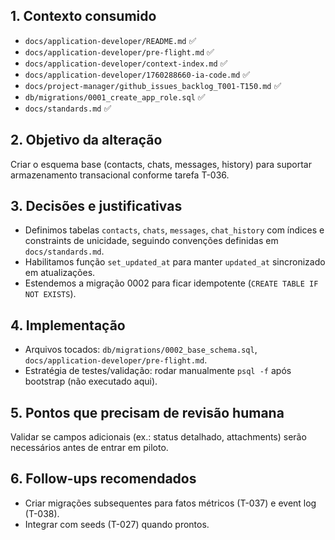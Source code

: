 ## 1. Contexto consumido
- `docs/application-developer/README.md` ✅
- `docs/application-developer/pre-flight.md` ✅
- `docs/application-developer/context-index.md` ✅
- `docs/application-developer/1760288660-ia-code.md` ✅
- `docs/project-manager/github_issues_backlog_T001-T150.md` ✅
- `db/migrations/0001_create_app_role.sql` ✅
- `docs/standards.md` ✅

## 2. Objetivo da alteração
Criar o esquema base (contacts, chats, messages, history) para suportar armazenamento transacional conforme tarefa T-036.

## 3. Decisões e justificativas
- Definimos tabelas `contacts`, `chats`, `messages`, `chat_history` com índices e constraints de unicidade, seguindo convenções definidas em `docs/standards.md`.
- Habilitamos função `set_updated_at` para manter `updated_at` sincronizado em atualizações.
- Estendemos a migração 0002 para ficar idempotente (`CREATE TABLE IF NOT EXISTS`).

## 4. Implementação
- Arquivos tocados: `db/migrations/0002_base_schema.sql`, `docs/application-developer/pre-flight.md`.
- Estratégia de testes/validação: rodar manualmente `psql -f` após bootstrap (não executado aqui).

## 5. Pontos que precisam de revisão humana
Validar se campos adicionais (ex.: status detalhado, attachments) serão necessários antes de entrar em piloto.

## 6. Follow-ups recomendados
- Criar migrações subsequentes para fatos métricos (T-037) e event log (T-038).
- Integrar com seeds (T-027) quando prontos.
